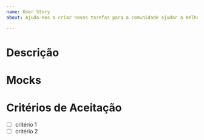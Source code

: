 ```yaml
---
name: User Story
about: Ajuda-nos a criar novas tarefas para a comunidade ajudar a melhorar o projeto.

---
```


# Descrição
<!--As a [USER],
I need [TO DO THIS],
so that I can [ACCOMPLISH THAT].-->

# Mocks

<!-- Adiciona mocks/imagens de como a funcionalidade deve ficar no final da tarefa -->

# Critérios de Aceitação

<!-- Lista os critérios -->

- [ ] critério 1
- [ ] critério 2
